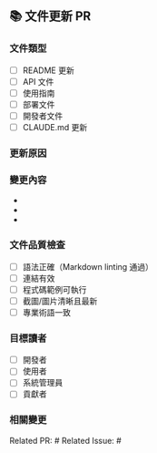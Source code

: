 ## 📚 文件更新 PR

### 文件類型
- [ ] README 更新
- [ ] API 文件
- [ ] 使用指南
- [ ] 部署文件
- [ ] 開發者文件
- [ ] CLAUDE.md 更新

### 更新原因
<!-- 為什麼需要更新這些文件 -->

### 變更內容
<!-- 列出主要的文件變更 -->
- 
- 
- 

### 文件品質檢查
- [ ] 語法正確（Markdown linting 通過）
- [ ] 連結有效
- [ ] 程式碼範例可執行
- [ ] 截圖/圖片清晰且最新
- [ ] 專業術語一致

### 目標讀者
<!-- 這些文件是寫給誰看的 -->
- [ ] 開發者
- [ ] 使用者
- [ ] 系統管理員
- [ ] 貢獻者

### 相關變更
<!-- 如果文件更新與程式碼變更相關 -->
Related PR: #
Related Issue: #